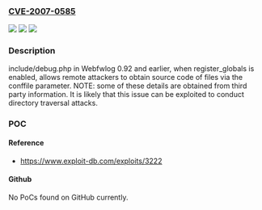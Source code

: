 ### [CVE-2007-0585](https://cve.mitre.org/cgi-bin/cvename.cgi?name=CVE-2007-0585)
![](https://img.shields.io/static/v1?label=Product&message=n%2Fa&color=blue)
![](https://img.shields.io/static/v1?label=Version&message=n%2Fa&color=blue)
![](https://img.shields.io/static/v1?label=Vulnerability&message=n%2Fa&color=brighgreen)

### Description

include/debug.php in Webfwlog 0.92 and earlier, when register_globals is enabled, allows remote attackers to obtain source code of files via the conffile parameter.  NOTE: some of these details are obtained from third party information.  It is likely that this issue can be exploited to conduct directory traversal attacks.

### POC

#### Reference
- https://www.exploit-db.com/exploits/3222

#### Github
No PoCs found on GitHub currently.

